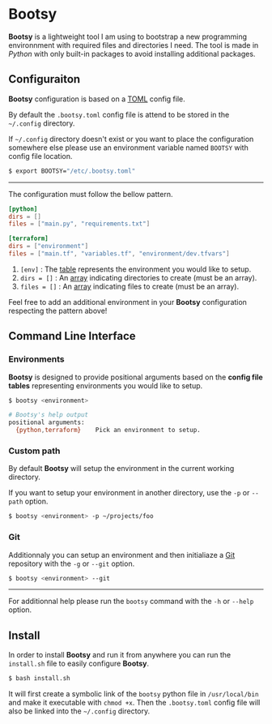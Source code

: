 # Bootsy

**Bootsy** is a lightweight tool I am using to bootstrap a new programming environnment with required files and directories I need.
The tool is made in _Python_ with only built-in packages to avoid installing additional packages.


## Configuraiton

**Bootsy** configuration is based on a [TOML](https://toml.io/en/) config file.

By default the `.bootsy.toml` config file is attend to be stored in the `~/.config` directory.

If `~/.config` directory doesn't exist or you want to place the configuration somewhere else please use an environment variable named `BOOTSY` with config file location.

```bash 
$ export BOOTSY="/etc/.bootsy.toml"
```

---

The configuration must follow the bellow pattern.

```toml
[python]
dirs = []
files = ["main.py", "requirements.txt"]

[terraform]
dirs = ["environment"]
files = ["main.tf", "variables.tf", "environment/dev.tfvars"]
```

1. `[env]` : The [table](https://toml.io/en/v1.0.0#table) represents the environment you would like to setup.
2. `dirs = []` : An [array](https://toml.io/en/v1.0.0#array) indicating directories to create (must be an array).
2. `files = []` : An [array](https://toml.io/en/v1.0.0#array) indicating files to create (must be an array).

Feel free to add an additional environment in your **Bootsy** configuration respecting the pattern above!


## Command Line Interface

### Environments

**Bootsy** is designed to provide positional arguments based on the **config file tables** representing environments you would like to setup.

```bash
$ bootsy <environment>

# Bootsy's help output
positional arguments:
  {python,terraform}    Pick an environment to setup.
```

### Custom path

By default **Bootsy** will setup the environment in the current working directory.

If you want to setup your environment in another directory, use the `-p` or `--path` option.

```bash
$ bootsy <environment> -p ~/projects/foo
```

### Git

Additionnaly you can setup an environment and then initialiaze a [Git](https://git-scm.com/) repository with the `-g` or `--git` option.

```bash
$ bootsy <environment> --git
```

---

For additionnal help please run the `bootsy` command with the `-h` or `--help` option.

## Install

In order to install **Bootsy** and run it from anywhere you can run the `install.sh` file to easily configure **Bootsy**.

```bash
$ bash install.sh
```

It will first create a symbolic link of the `bootsy` python file in `/usr/local/bin` and make it executable with `chmod +x`. 
Then the `.bootsy.toml` config file will also be linked into the `~/.config` directory.

